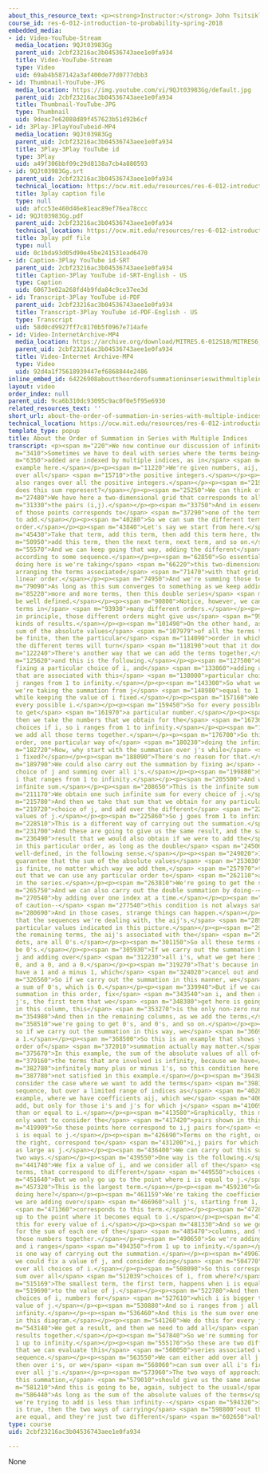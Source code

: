 ```yaml
---
about_this_resource_text: <p><strong>Instructor:</strong> John Tsitsiklis</p>
course_id: res-6-012-introduction-to-probability-spring-2018
embedded_media:
- id: Video-YouTube-Stream
  media_location: 9QJt03983Gg
  parent_uid: 2cbf23216ac3b04536743aee1e0fa934
  title: Video-YouTube-Stream
  type: Video
  uid: 69ab4b587142a3af400de77d0777dbb3
- id: Thumbnail-YouTube-JPG
  media_location: https://img.youtube.com/vi/9QJt03983Gg/default.jpg
  parent_uid: 2cbf23216ac3b04536743aee1e0fa934
  title: Thumbnail-YouTube-JPG
  type: Thumbnail
  uid: 9deac7e62088d89f457623b51d92b6cf
- id: 3Play-3PlayYouTubeid-MP4
  media_location: 9QJt03983Gg
  parent_uid: 2cbf23216ac3b04536743aee1e0fa934
  title: 3Play-3Play YouTube id
  type: 3Play
  uid: a49f306bbf09c29d8138a7cb4a880593
- id: 9QJt03983Gg.srt
  parent_uid: 2cbf23216ac3b04536743aee1e0fa934
  technical_location: https://ocw.mit.edu/resources/res-6-012-introduction-to-probability-spring-2018/part-i-the-fundamentals/about-the-order-of-summation-in-series-with-multiple-indices/9QJt03983Gg.srt
  title: 3play caption file
  type: null
  uid: afcc53e460d46e81eac89ef76ea78ccc
- id: 9QJt03983Gg.pdf
  parent_uid: 2cbf23216ac3b04536743aee1e0fa934
  technical_location: https://ocw.mit.edu/resources/res-6-012-introduction-to-probability-spring-2018/part-i-the-fundamentals/about-the-order-of-summation-in-series-with-multiple-indices/9QJt03983Gg.pdf
  title: 3play pdf file
  type: null
  uid: 0c1bda93d05d90e45be241531ead6470
- id: Caption-3Play YouTube id-SRT
  parent_uid: 2cbf23216ac3b04536743aee1e0fa934
  title: Caption-3Play YouTube id-SRT-English - US
  type: Caption
  uid: 60673e02a268fd4b9fda84c9ce37ee3d
- id: Transcript-3Play YouTube id-PDF
  parent_uid: 2cbf23216ac3b04536743aee1e0fa934
  title: Transcript-3Play YouTube id-PDF-English - US
  type: Transcript
  uid: 58d0cd9927ff7c8170b5f0967e714afe
- id: Video-InternetArchive-MP4
  media_location: https://archive.org/download/MITRES.6-012S18/MITRES6_012S18_S01-07_300k.mp4
  parent_uid: 2cbf23216ac3b04536743aee1e0fa934
  title: Video-Internet Archive-MP4
  type: Video
  uid: 92d4a1f75618939447ef6868844e2486
inline_embed_id: 64226908abouttheorderofsummationinserieswithmultipleindices88621913
layout: video
order_index: null
parent_uid: 9ca6b310dc93095c9ac0f0e5f95e6930
related_resources_text: ''
short_url: about-the-order-of-summation-in-series-with-multiple-indices
technical_location: https://ocw.mit.edu/resources/res-6-012-introduction-to-probability-spring-2018/part-i-the-fundamentals/about-the-order-of-summation-in-series-with-multiple-indices
template_type: popup
title: About the Order of Summation in Series with Multiple Indices
transcript: <p><span m="220">We now continue our discussion of infinite series.</span></p><p><span
  m="3410">Sometimes we have to deal with series where the terms being</span> <span
  m="6350">added are indexed by multiple indices, as in</span> <span m="9710">this
  example here.</span></p><p><span m="11220">We're given numbers, aij, and i ranges
  over all</span> <span m="15710">the positive integers.</span></p><p><span m="17390">j
  also ranges over all the positive integers.</span></p><p><span m="21910">So what
  does this sum represent?</span></p><p><span m="25250">We can think of it as follows.</span></p><p><span
  m="27480">We have here a two-dimensional grid that corresponds to all</span> <span
  m="31330">the pairs (i,j).</span></p><p><span m="33750">And in essence, each one
  of those points corresponds to</span> <span m="37290">one of the terms that we want
  to add.</span></p><p><span m="40280">So we can sum the different terms in some arbitrary
  order.</span></p><p><span m="43840">Let's say we start from here.</span></p><p><span
  m="45430">Take that term, add this term, then add this term here, then</span> <span
  m="50950">add this term, then the next term, next term, and so on.</span></p><p><span
  m="55570">And we can keep going that way, adding the different</span> <span m="59640">terms
  according to some sequence.</span></p><p><span m="62850">So essentially, what we're
  doing here is we're taking</span> <span m="66220">this two-dimensional grid and
  arranging the terms associated</span> <span m="71470">with that grid, in some particular
  linear order.</span></p><p><span m="74950">And we're summing those terms in sequence.</span></p><p><span
  m="79090">As long as this sum converges to something as we keep adding</span> <span
  m="85220">more and more terms, then this double series</span> <span m="89010">will
  be well defined.</span></p><p><span m="90800">Notice, however, we can add those
  terms in</span> <span m="93930">many different orders.</span></p><p><span m="96100">And
  in principle, those different orders might give us</span> <span m="99320">different
  kinds of results.</span></p><p><span m="101490">On the other hand, as long as the
  sum of the absolute values</span> <span m="107979">of all the terms turns out to
  be finite, then the particular</span> <span m="114090">order in which we're adding
  the different terms will turn</span> <span m="118190">out that it doesn't matter.</span></p><p><span
  m="122240">There's another way that we can add the terms together,</span> <span
  m="125620">and this is the following.</span></p><p><span m="127500">Let us consider
  fixing a particular choice of i, and</span> <span m="133860">adding all of the terms
  that are associated with this</span> <span m="138000">particular choice of i, as
  j ranges from 1 to infinity.</span></p><p><span m="143300">So what we're doing is
  we're taking the summation from j</span> <span m="148980">equal to 1 to infinity,
  while keeping the value of i fixed.</span></p><p><span m="157160">We do this for
  every possible i.</span></p><p><span m="159450">So for every possible i, we're going
  to get</span> <span m="161970">a particular number.</span></p><p><span m="163810">And
  then we take the numbers that we obtain for the</span> <span m="167360">different
  choices if i, so i ranges from 1 to infinity.</span></p><p><span m="173170">And
  we add all those terms together.</span></p><p><span m="176700">So this is one particular
  order, one particular way of</span> <span m="180230">doing the infinite summation.</span></p><p><span
  m="182720">Now, why start with the summation over j's while</span> <span m="186600">keeping
  i fixed?</span></p><p><span m="188090">There's no reason for that.</span></p><p><span
  m="189790">We could also carry out the summation by fixing a</span> <span m="194410">particular
  choice of j and summing over all i's.</span></p><p><span m="199880">So now it is
  i that ranges from 1 to infinity.</span></p><p><span m="205500">And we look at this
  infinite sum.</span></p><p><span m="208650">This is the infinite sum of those terms.</span></p><p><span
  m="211170">We obtain one such infinite sum for every choice of j.</span></p><p><span
  m="215780">And then we take that sum that we obtain for any particular</span> <span
  m="219720">choice of j, and add over the different</span> <span m="223880">possible
  values of j.</span></p><p><span m="225860">So j goes from 1 to infinity.</span></p><p><span
  m="228510">This is a different way of carrying out the summation.</span></p><p><span
  m="231700">And these are going to give us the same result, and the same</span> <span
  m="236490">result that we would also obtain if we were to add the</span> <span m="239610">terms
  in this particular order, as long as the double</span> <span m="245060">series is
  well-defined, in the following sense.</span></p><p><span m="249020">If we have a
  guarantee that the sum of the absolute values</span> <span m="253030">of those numbers
  is finite, no matter which way we add them,</span> <span m="257970">then it turns
  out that we can use any particular order to</span> <span m="262110">add the terms
  in the series.</span></p><p><span m="263810">We're going to get the same result.</span></p><p><span
  m="265750">And we can also carry out the double summation by doing--</span> <span
  m="270540">by adding over one index at a time.</span></p><p><span m="275440">A word
  of caution--</span> <span m="277540">this condition is not always satisfied.</span></p><p><span
  m="280690">And in those cases, strange things can happen.</span></p><p><span m="283970">Suppose
  that the sequences we're dealing with, the aij's,</span> <span m="289620">take those
  particular values indicated in this picture.</span></p><p><span m="294110">And all
  the remaining terms, the aij's associated with the</span> <span m="298450">other
  dots, are all 0's.</span></p><p><span m="301150">So all these terms out there will
  be 0's.</span></p><p><span m="305930">If we carry out the summation by fixing a
  j and adding over</span> <span m="312230">all i's, what we get here is 0, and a
  0, and a 0, and a 0.</span></p><p><span m="319270">That's because in each row we
  have a 1 and a minus 1, which</span> <span m="324020">cancel out and give us 0's.</span></p><p><span
  m="326560">So if we carry out the summation in this manner, we</span> <span m="332960">get
  a sum of 0's, which is 0.</span></p><p><span m="339940">But if we carry out the
  summation in this order, fix</span> <span m="343540">an i, and then add over all
  j's, the first term that we</span> <span m="348380">get here is going to be 1, because
  in this column, this</span> <span m="353270">is the only non-zero number.</span></p><p><span
  m="354980">And then in the remaining columns, as we add the terms,</span> <span
  m="358510">we're going to get 0's, and 0's, and so on.</span></p><p><span m="363060">And
  so if we carry out the summation in this way, we</span> <span m="366970">obtain
  a 1.</span></p><p><span m="368500">So this is an example that shows you that the
  order of</span> <span m="372010">summation actually may matter.</span></p><p><span
  m="375670">In this example, the sum of the absolute values of all of</span> <span
  m="379160">the terms that are involved is infinity, because we have</span> <span
  m="382780">infinitely many plus or minus 1's, so this condition here is</span> <span
  m="387780">not satisfied in this example.</span></p><p><span m="394380">Let us now
  consider the case where we want to add the terms</span> <span m="398110">of a double
  sequence, but over a limited range of indices as</span> <span m="402800">in this
  example, where we have coefficients aij, which we</span> <span m="406490">want to
  add, but only for those i's and j's for which j</span> <span m="410690">is less
  than or equal to i.</span></p><p><span m="413580">Graphically, this means that we
  only want to consider the</span> <span m="417420">pairs shown in this picture.</span></p><p><span
  m="419909">So these points here correspond to i,j pairs for</span> <span m="424470">which
  i is equal to j.</span></p><p><span m="426690">Terms on the right, or points to
  the right, correspond to</span> <span m="431200">i,j pairs for which i is at least
  as large as j.</span></p><p><span m="436400">We can carry out this summation in
  two ways.</span></p><p><span m="439550">One way is the following.</span></p><p><span
  m="441740">We fix a value of i, and we consider all of the</span> <span m="445720">corresponding
  terms, that correspond to different</span> <span m="449550">choices of j.</span></p><p><span
  m="451640">But we only go up to the point where i is equal to j.</span></p><p><span
  m="457320">This is the largest term.</span></p><p><span m="459230">So what are we
  doing here?</span></p><p><span m="461159">We're taking the coefficients aij, and
  we are adding over</span> <span m="466960">all j's, starting from 1, which</span>
  <span m="471360">corresponds to this term.</span></p><p><span m="472840">And j goes
  up to the point where it becomes equal to i.</span></p><p><span m="478560">We do
  this for every value of i.</span></p><p><span m="481330">And so we get a number
  for the sum of each one of the</span> <span m="485470">columns, and then we add
  those numbers together.</span></p><p><span m="490650">So we're adding over all i's,
  and i ranges</span> <span m="494350">from 1 up to infinity.</span></p><p><span m="496300">This
  is one way of carrying out the summation.</span></p><p><span m="499670">Alternatively,
  we could fix a value of j, and consider doing</span> <span m="504770">the summation
  over all choices of i.</span></p><p><span m="508090">So this corresponds to the
  sum over all</span> <span m="512039">choices of i, from where?</span></p><p><span
  m="515169">The smallest term, the first term, happens when i is equal</span> <span
  m="519690">to the value of j.</span></p><p><span m="522780">And then we have larger
  choices of i, numbers for</span> <span m="527610">which i is bigger than the corresponding
  value of j.</span></p><p><span m="530880">And so i ranges from j all the way to
  infinity.</span></p><p><span m="536460">And this is the sum over one of the rows
  in this diagram.</span></p><p><span m="541260">We do this for every j.</span></p><p><span
  m="543140">We get a result, and then we need to add all</span> <span m="546130">those
  results together.</span></p><p><span m="547840">So we're summing for all j's from
  1 up to infinity.</span></p><p><span m="555170">So these are two different ways
  that we can evaluate this</span> <span m="560050">series associated with a double
  sequence.</span></p><p><span m="563550">We can either add over all j's first and
  then over i's, or we</span> <span m="568060">can sum over all i's first, and then
  over all j's.</span></p><p><span m="573960">The two ways of approaching this problem,
  this summation,</span> <span m="579010">should give us the same answer.</span></p><p><span
  m="581210">And this is going to be, again, subject to the usual</span> <span m="585210">qualification.</span></p><p><span
  m="586440">As long as the sum of the absolute values of the terms</span> <span m="590830">that
  we're trying to add is less than infinity--</span> <span m="594320">if this condition
  is true, then the two ways of carrying</span> <span m="598800">out the summation
  are equal, and they're just two different</span> <span m="602650">alternatives.</span></p><p>&nbsp;</p>
type: course
uid: 2cbf23216ac3b04536743aee1e0fa934

---
```

None